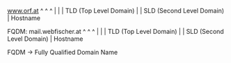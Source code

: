 
www.orf.at 
   ^   ^   ^
    |    |     | TLD (Top Level Domain)
    |    | SLD (Second Level Domain)
    | Hostname

FQDM: mail.webfischer.at
			   ^      ^           ^
                |       |             | TLD (Top Level Domain)
                |       | SLD (Second Level Domain)
                | Hostname

FQDM -> Fully Qualified Domain Name

